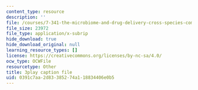 ```yaml
---
content_type: resource
description: ''
file: /courses/7-341-the-microbiome-and-drug-delivery-cross-species-communication-in-health-and-disease-spring-2018/0391c7aa2d83385274a118834406e0b5_blD8f7MOhFQ.srt
file_size: 23972
file_type: application/x-subrip
hide_download: true
hide_download_original: null
learning_resource_types: []
license: https://creativecommons.org/licenses/by-nc-sa/4.0/
ocw_type: OCWFile
resourcetype: Other
title: 3play caption file
uid: 0391c7aa-2d83-3852-74a1-18834406e0b5
---
```

